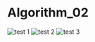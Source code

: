 # Algorithm_02
![test 1](https://user-images.githubusercontent.com/81547502/121801542-6bac8480-cc6a-11eb-87d6-9d09331ccdbc.png)
![test 2](https://user-images.githubusercontent.com/81547502/121801547-70713880-cc6a-11eb-8d13-e2b6a64486d2.png)
![test 3](https://user-images.githubusercontent.com/81547502/121801548-7404bf80-cc6a-11eb-807f-899da31c2cc8.png)
